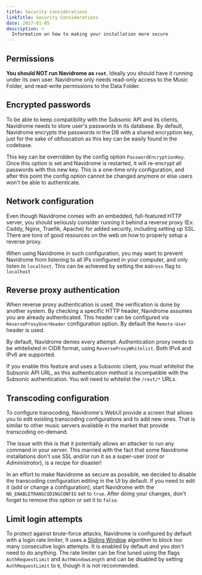 ```yaml
---
title: Security Considerations
linkTitle: Security Considerations
date: 2017-01-05
description: >
  Information on how to making your installation more secure
---
```



## Permissions

**You should NOT run Navidrome as `root`**. Ideally you should have it running under its own user. Navidrome only
needs read-only access to the Music Folder, and read-write permissions to the Data Folder.

## Encrypted passwords
To be able to keep compatibility with the Subsonic API and its clients, Navidrome needs to store user's passwords in its database. By default, Navidrome
encrypts the passwords in the DB with a shared encryption key, just for the sake of obfuscation as this key can be easily found in the codebase.

This key can be overridden by the config option `PasswordEncryptionKey`. Once this option is set and Navidrome is restarted, it will re-encrypt all passwords with this new key. This is a one-time only configuration, and after this point the config option cannot be changed anymore or else users won't be able to authenticate.

## Network configuration

Even though Navidrome comes with an embedded, full-featured HTTP server, you should seriously consider running it
behind a reverse proxy (Ex: Caddy, Nginx, Traefik, Apache) for added security, including setting up SSL.
There are tons of good resources on the web on how to properly setup a reverse proxy.

When using Navidrome in such configuration, you may want to prevent Navidrome from listening to all IPs configured
in your computer, and only listen to `localhost`. This can be achieved by setting the `Address` flag to `localhost`

## Reverse proxy authentication

When reverse proxy authentication is used, the verification is done by another system. By checking a specific HTTP header,
Navidrome assumes you are already authenticated. This header can be configured via `ReverseProxyUserHeader` configuration
option.  By default the `Remote-User` header is used.

By default, Navidrome denies every attempt. Authentication proxy needs to be whitelisted in CIDR format, using `ReverseProxyWhitelist`.
Both IPv4 and IPv6 are supported.

If you enable this feature and uses a Subsonic client, you must whitelist the Subsonic API URL, as this authentication method is 
incompatible with the Subsonic authentication. You will need to whitelist the `/rest/*` URLs.

## Transcoding configuration

To configure transcoding, Navidrome's WebUI provide a screen that allows you to edit existing
transcoding configurations and to add new ones. That is similar to other music servers available
in the market that provide transcoding on-demand.

The issue with this is that it potentially allows an attacker to run any command in your server.
This married with the fact that some Navidrome installations don't use SSL and/or run it as a
super-user (_root_ or _Administrator_), is a recipe for disaster!

In an effort to make Navidrome as secure as possible, we decided to disable the transcoding
configuration editing in the UI by default. If you need to edit it (add or change a configuration),
start Navidrome with the `ND_ENABLETRANSCODINGCONFIG` set to `true`. After doing your changes,
don't forget to remove this option or set it to `false`.

## Limit login attempts

To protect against brute-force attacks, Navidrome is configured by default with a login rate limiter,
It uses a [Sliding Window](https://blog.cloudflare.com/counting-things-a-lot-of-different-things/#slidingwindowstotherescue)
algorithm to block too many consecutive login attempts. It is enabled by default and you don't need to do anything.
The rate limiter can be fine tuned using the flags `AuthRequestLimit` and `AuthWindowLength` and can be disabled by 
setting `AuthRequestLimit` to `0`, though it is not recommended.
